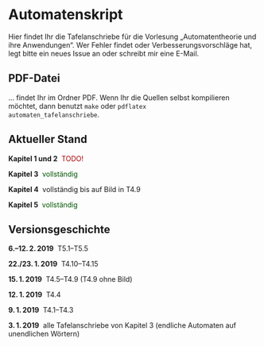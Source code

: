# Automatenskript
Hier findet Ihr die Tafelanschriebe für die Vorlesung „Automatentheorie und ihre Anwendungen“. Wer Fehler findet oder Verbesserungsvorschläge hat, legt bitte ein neues Issue an oder schreibt mir eine E-Mail.

## PDF-Datei

… findet Ihr im Ordner PDF. Wenn Ihr die Quellen selbst kompilieren möchtet, dann benutzt
<code>make</code> oder
<code>pdflatex automaten_tafelanschriebe</code>.

## Aktueller Stand

**Kapitel 1 und 2**&nbsp; <font color="#aa0000">TODO!</font>

**Kapitel 3**&nbsp; <font color="#005500">vollständig</font>

**Kapitel 4**&nbsp; vollständig bis auf Bild in T4.9

**Kapitel 5**&nbsp; <font color="#005500">vollständig</font>

## Versionsgeschichte

**6.–12.&thinsp;2.&thinsp;2019**&nbsp; T5.1–T5.5

**22./23.&thinsp;1.&thinsp;2019**&nbsp; T4.10–T4.15

**15.&thinsp;1.&thinsp;2019**&nbsp; T4.5–T4.9 (T4.9 ohne Bild)

**12.&thinsp;1.&thinsp;2019**&nbsp; T4.4

**9.&thinsp;1.&thinsp;2019**&nbsp; T4.1–T4.3

**3.&thinsp;1.&thinsp;2019**&nbsp;  alle Tafelanschriebe von Kapitel 3 (endliche Automaten auf unendlichen Wörtern)
